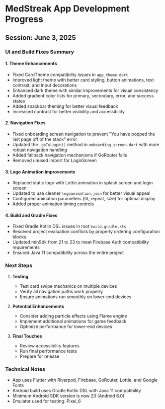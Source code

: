 # MedStreak App Development Progress

## Session: June 3, 2025

### UI and Build Fixes Summary

#### 1. Theme Enhancements
- Fixed CardTheme compatibility issues in `app_theme.dart`
- Improved light theme with better card styling, button animations, text contrast, and input decorations
- Enhanced dark theme with similar improvements for visual consistency
- Added gradient color lists for primary, secondary, error, and success states
- Added snackbar theming for better visual feedback
- Increased contrast for better visibility and accessibility

#### 2. Navigation Fixes
- Fixed onboarding screen navigation to prevent "You have popped the last page off of the stack" error
- Updated the `_goToLogin()` method in `onboarding_screen.dart` with more robust navigation handling
- Added fallback navigation mechanisms if GoRouter fails
- Removed unused import for LoginScreen

#### 3. Logo Animation Improvements
- Replaced static logo with Lottie animation in splash screen and login screen
- Updated to use cleaner `logoanimation.json` for better visual appeal
- Configured animation parameters (fit, repeat, size) for optimal display
- Added proper animation timing controls

#### 4. Build and Gradle Fixes
- Fixed Gradle Kotlin DSL issues in root `build.gradle.kts`
- Resolved project evaluation conflicts by properly ordering configuration blocks
- Updated minSdk from 21 to 23 to meet Firebase Auth compatibility requirements
- Ensured Java 11 compatibility across the entire project

### Next Steps

1. **Testing**
   - Test card swipe mechanics on multiple devices
   - Verify all navigation paths work properly
   - Ensure animations run smoothly on lower-end devices

2. **Potential Enhancements**
   - Consider adding particle effects using Flame engine
   - Implement additional animations for game feedback
   - Optimize performance for lower-end devices

3. **Final Touches**
   - Review accessibility features
   - Run final performance tests
   - Prepare for release

### Technical Notes

- App uses Flutter with Riverpod, Firebase, GoRouter, Lottie, and Google Fonts
- Android build uses Gradle Kotlin DSL with Java 11 compatibility
- Minimum Android SDK version is now 23 (Android 6.0)
- Emulator used for testing: Pixel_6

